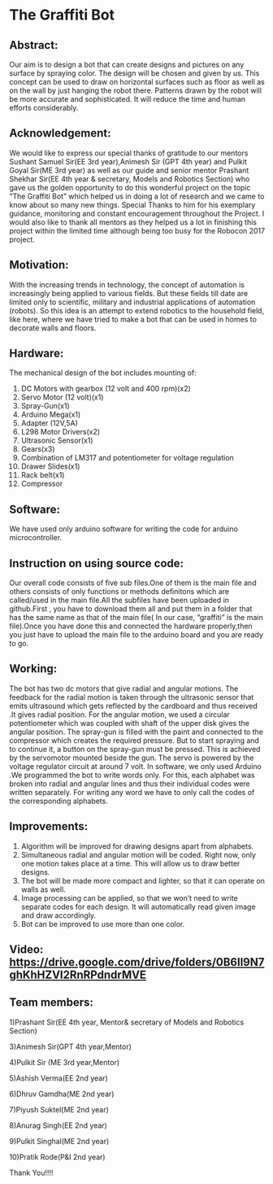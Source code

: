 # The Graffiti Bot
   
## Abstract: 

Our aim is to design a bot that can create designs and pictures on any surface by spraying color. The design will be chosen and given by us. This concept can be used to draw on horizontal surfaces such as floor as well as on the wall by just hanging the robot there. Patterns drawn by the robot will be more accurate and sophisticated. It will reduce the time and human efforts considerably. 

## Acknowledgement: 

We would like to express our special thanks of gratitude to our mentors Sushant Samuel Sir(EE 3rd year),Animesh Sir (GPT 4th year) and Pulkit Goyal Sir(ME 3rd year) as well as our guide and senior mentor  Prashant Shekhar Sir(EE 4th year & secretary, Models and Robotics Section) who gave us the golden opportunity to do this wonderful project on the topic “The Graffiti Bot” which helped us in doing a lot of research and we came to know about so many new things. Special Thanks to him for his exemplary guidance, monitoring and constant encouragement throughout the Project. I would also like to thank all mentors as they helped us a lot in finishing this project within the limited time although being too busy for the Robocon 2017 project. 



## Motivation: 

With the increasing trends in technology, the concept of automation is increasingly being applied to various fields. But these fields till date are limited only to scientific, military and industrial applications of automation (robots). So this idea is an attempt to extend robotics to the household field, like here, where we have tried to make a bot that can be used in homes to decorate walls and floors. 



## Hardware: 

The mechanical design of the bot includes mounting of: 
1) DC Motors with gearbox (12 volt and 400 rpm)(x2)  
2) Servo Motor (12 volt)(x1)
3) Spray-Gun(x1)
4)	Arduino Mega(x1)
5)	Adapter (12V,5A) 
6)	L298 Motor Drivers(x2) 
7)	Ultrasonic Sensor(x1)
8)	Gears(x3)
9)	Combination of LM317 and potentiometer for voltage regulation
10)	Drawer Slides(x1)
11)	Rack belt(x1)
12)	Compressor  

## Software:
We have used only arduino software for writing the code for arduino microcontroller.


## Instruction on using source code:
Our overall code consists of five sub files.One of them is the main file and others consists of only functions or methods definitons which are called/used in the main file.All the subfiles have been uploaded in github.First , you have to download them all and put them in a folder that has the same name as that of the main file( In our case, ”graffiti” is the main file).Once you have done this and connected the hardware properly,then you just have to upload the main file to the arduino board and you are ready to go.




## Working: 

The bot has two dc motors that give radial and angular motions. The feedback for the radial motion is taken through the ultrasonic sensor that emits ultrasound which gets reflected by the cardboard and thus received .It gives radial position. For the angular motion, we used a circular potentiometer which was coupled with shaft of the upper disk gives the angular position. The spray-gun is filled with the paint and connected to the compressor which creates the required pressure. But to start spraying and to continue it, a button on the spray-gun must be pressed. This is achieved by the servomotor mounted beside the gun. The servo is powered by the voltage regulator circuit at around 7 volt. 
  In software, we only used Arduino .We programmed the bot to write words only. For this, each alphabet was broken into radial and angular lines and thus their individual codes were written separately. For writing any word we have to only call the codes of the corresponding alphabets. 



## Improvements: 

1)	Algorithm will be improved for drawing designs apart from alphabets. 
2)	Simultaneous radial and angular motion will be coded. Right now, only one motion takes place at a time. This will allow us to draw better designs. 
3)	The bot will be made more compact and lighter, so that it can operate on walls as well. 
4)	Image processing can be applied, so that we won’t need to write separate codes for each design. It will automatically read given image and draw accordingly. 
5)	Bot can be improved to use more than one color. 
  
## Video: https://drive.google.com/drive/folders/0B6Il9N7ghKhHZVI2RnRPdndrMVE 
 
## Team members: 
 
1)Prashant  Sir(EE 4th year, Mentor& secretary of Models and Robotics Section) 
 
3)Animesh Sir(GPT 4th year,Mentor) 
  
4)Pulkit Sir (ME 3rd year,Mentor) 
  
5)Ashish Verma(EE 2nd year) 
  
6)Dhruv Gamdha(ME 2nd year) 
  
7)Piyush Suktel(ME 2nd year) 
  
8)Anurag Singh(EE 2nd year) 
  
9)Pulkit Singhal(ME 2nd year) 
  
10)Pratik Rode(P&I 2nd year) 
  
Thank You!!!!
